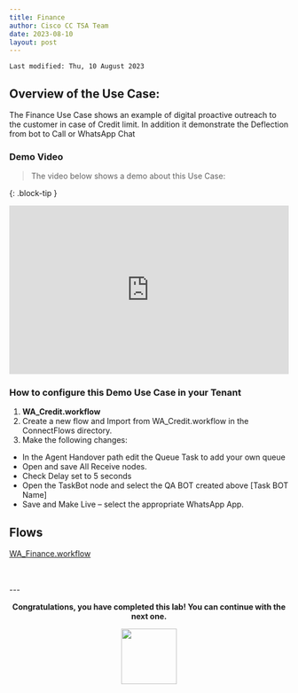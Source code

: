 ```yaml
---
title: Finance
author: Cisco CC TSA Team
date: 2023-08-10
layout: post
---
```


```
Last modified: Thu, 10 August 2023
```

## Overview of the Use Case:

The Finance Use Case shows an example of digital proactive outreach to the customer in case of Credit limit.
In addition it demonstrate the Deflection from bot to Call or WhatsApp Chat


### Demo Video

> The video below shows a demo about this Use Case:

{: .block-tip }
<div style="padding-bottom:60.25%; position:relative; display:block; width: 100%">
	<iframe src="https://app.vidcast.io/share/315cf3d2-706b-4328-945a-b6e23850a193" width="100%" height="100%" title="Station Login" frameborder="0" loading="lazy" allowfullscreen style="position:absolute; top:0; left: 0"></iframe>
</div>

### How to configure this Demo Use Case in your Tenant

1.	**WA_Credit.workflow**
2. Create a new flow and Import from WA_Credit.workflow in the ConnectFlows directory.
3. Make the following changes:

- In the Agent Handover path edit the Queue Task to add your own queue
- Open and save All Receive nodes.
- Check Delay set to 5 seconds
- Open the TaskBot node and select the QA BOT created above [Task BOT Name]
- Save and Make Live – select the appropriate WhatsApp App.




## Flows 


<a href="https://webexcctsa.github.io/wxcc-usecases/assets/ConnectFlows/WA_Credit.workflow">WA_Finance.workflow</a><br> 

<br>
<br>
---

  <script>
    document.addEventListener('DOMContentLoaded', () => {
      console.log('DOMContentLoaded OKOK')
    })

    window.addEventListener('load', () => {
      console.log('window load OK')
    })
  </script>

<p style="text-align:center"><strong>Congratulations, you have completed this lab! You can continue with the next one.</strong></p>
		
<center><img src="https://webexcctsa.github.io/wxcc-usecases/assets/gitbook/images/webex-small.png" width="100"></center>
